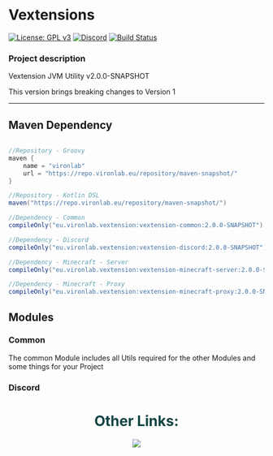 # Vextensions

[![License: GPL v3](https://img.shields.io/badge/License-GPL%20v3-blue.svg)](LICENSE)
[![Discord](https://img.shields.io/discord/785956343407181824.svg)](https://discord.gg/wvcX92VyEH)
[![Build Status](https://ci.vironlab.eu/job/Vextension/badge/icon)](https://ci.vironlab.eu/job/Vextension/)

### Project description

Vextension JVM Utility v2.0.0-SNAPSHOT

This version brings breaking changes to Version 1

---

## Maven Dependency

```gradle

//Repository - Groovy
maven {
    name = "vironlab"
    url = "https://repo.vironlab.eu/repository/maven-snapshot/"
}

//Repository - Kotlin DSL
maven("https://repo.vironlab.eu/repository/maven-snapshot/")

//Dependency - Common
compileOnly("eu.vironlab.vextension:vextension-common:2.0.0-SNAPSHOT")

//Dependency - Discord
compileOnly("eu.vironlab.vextension:vextension-discord:2.0.0-SNAPSHOT")

//Dependency - Minecraft - Server
compileOnly("eu.vironlab.vextension:vextension-minecraft-server:2.0.0-SNAPSHOT")

//Dependency - Minecraft - Proxy
compileOnly("eu.vironlab.vextension:vextension-minecraft-proxy:2.0.0-SNAPSHOT")
```

## Modules

### Common

The common Module includes all Utils required for the other Modules and some things for your Project

### Discord

<div align="center">
    <h1 style="color:#154444">Other Links:</h1>
    <a style="color:#00ff00" target="_blank" href="https://discord.gg/wvcX92VyEH"><img src="https://img.shields.io/discord/785956343407181824?label=vironlab.eu%20Discord&logo=Discord&logoColor=%23ffffff&style=flat-square"></img></a>
</div>
